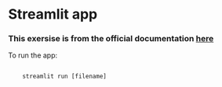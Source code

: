 # Streamlit app

### This exersise is from the official documentation [here](https://docs.streamlit.io/en/stable/tutorial/create_a_data_explorer_app.html) 

To run the app:
<pre><code>
    streamlit run [filename]
</code></pre>



